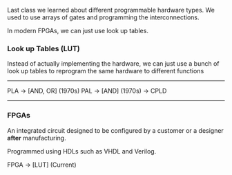 Last class we learned about different programmable hardware types. We used to use arrays of gates and programming the interconnections.

In modern FPGAs, we can just use look up tables.

### Look up Tables (LUT)

Instead of actually implementing the hardware, we can just use a bunch of look up tables to reprogram the same hardware to different functions

---

PLA -> \[AND, OR] (1970s)
PAL -> \[AND] (1970s)
-> CPLD

---

### FPGAs

An integrated circuit designed to be configured by a customer or a designer **after** manufacturing.

Programmed using HDLs such as VHDL and Verilog.

FPGA -> \[LUT] (Current)